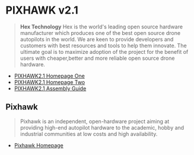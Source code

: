 # PIXHAWK v2.1

> __Hex Technology__ Hex is the world's leading open source hardware manufacturer which produces one of the best open source drone autopilots in the world. We are keen to provide developers and customers with best resources and tools to help them innovate. The ultimate goal is to maximize adoption of the project for the benefit of users with cheaper,better and more reliable open source drone hardware.

- [PIXHAWK2.1 Homepage One](http://www.hex.aero/)
- [PIXHAWK2.1 Homepage Two](http://www.proficnc.com/)
- [PIXHAWK2.1 Assembly Guide](http://www.hex.aero/wp-content/uploads/2016/09/PIXHAWK2-Assembly-Guide.pdf)

## Pixhawk

> Pixhawk is an independent, open-hardware project aiming at providing high-end autopilot hardware to the academic, hobby and industrial communities at low costs and high availability.

- [Pixhawk Homepage](https://pixhawk.org/start) 
